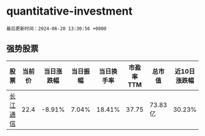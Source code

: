 # quantitative-investment

`最后更新时间：2024-06-20 13:30:56 +0800`

## 强势股票

|股票|当前价|当日涨跌幅|当日振幅|当日换手率|市盈率TTM|总市值|近10日涨跌幅|
|----|----|----|----|----|----|----|----|
|[长江通信](https://xueqiu.com/S/SH600345)|22.4|-8.91%|7.04%|18.41%|37.75|73.83亿|30.23%|
